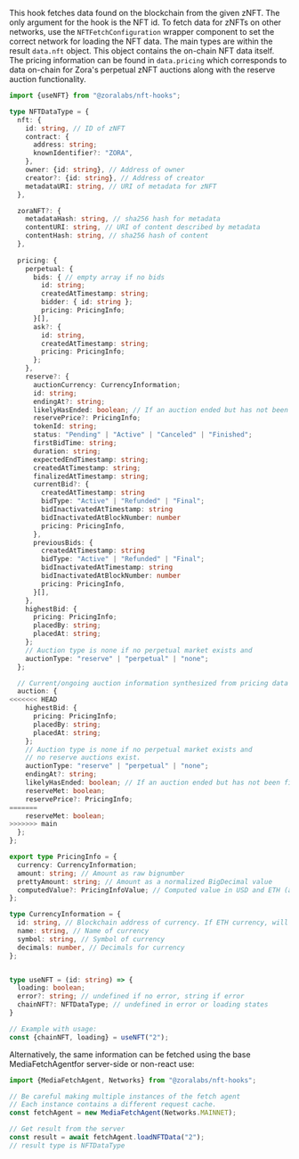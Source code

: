 This hook fetches data found on the blockchain from the given zNFT. The only argument for the hook is the NFT id. To fetch data for zNFTs on other networks, use the `NFTFetchConfiguration` wrapper component to set the correct network for loading the NFT data.
The main types are within the result `data.nft` object. This object contains the on-chain NFT data itself. The pricing information can be found in `data.pricing` which corresponds to data on-chain for Zora's perpetual zNFT auctions along with the reserve auction functionality.

```ts
import {useNFT} from "@zoralabs/nft-hooks";

type NFTDataType = {
  nft: {
    id: string, // ID of zNFT
    contract: {
      address: string;
      knownIdentifier?: "ZORA",
    },
    owner: {id: string}, // Address of owner
    creator?: {id: string}, // Address of creator
    metadataURI: string, // URI of metadata for zNFT
  },

  zoraNFT?: {
    metadataHash: string, // sha256 hash for metadata
    contentURI: string, // URI of content described by metadata
    contentHash: string, // sha256 hash of content
  },
  
  pricing: {
    perpetual: {
      bids: { // empty array if no bids
        id: string;
        createdAtTimestamp: string;
        bidder: { id: string };
        pricing: PricingInfo;
      }[],
      ask?: {
        id: string,
        createdAtTimestamp: string;
        pricing: PricingInfo;
      };
    },
    reserve?: {
      auctionCurrency: CurrencyInformation;
      id: string;
      endingAt?: string;
      likelyHasEnded: boolean; // If an auction ended but has not been finalized this will be true.
      reservePrice?: PricingInfo;
      tokenId: string;
      status: "Pending" | "Active" | "Canceled" | "Finished";
      firstBidTime: string;
      duration: string;
      expectedEndTimestamp: string;
      createdAtTimestamp: string;
      finalizedAtTimestamp: string;
      currentBid?: {
        createdAtTimestamp: string
        bidType: "Active" | "Refunded" | "Final";
        bidInactivatedAtTimestamp: string
        bidInactivatedAtBlockNumber: number
        pricing: PricingInfo,
      },
      previousBids: {
        createdAtTimestamp: string
        bidType: "Active" | "Refunded" | "Final";
        bidInactivatedAtTimestamp: string
        bidInactivatedAtBlockNumber: number
        pricing: PricingInfo,
      }[],
    },
    highestBid: {
      pricing: PricingInfo;
      placedBy: string;
      placedAt: string;
    };
    // Auction type is none if no perpetual market exists and
    auctionType: "reserve" | "perpetual" | "none";
  };

  // Current/ongoing auction information synthesized from pricing data
  auction: {
<<<<<<< HEAD
    highestBid: {
      pricing: PricingInfo;
      placedBy: string;
      placedAt: string;
    };
    // Auction type is none if no perpetual market exists and
    // no reserve auctions exist.
    auctionType: "reserve" | "perpetual" | "none";
    endingAt?: string;
    likelyHasEnded: boolean; // If an auction ended but has not been finalized this will be true.
    reserveMet: boolean; 
    reservePrice?: PricingInfo;
=======
    reserveMet: boolean; 
>>>>>>> main
  };
};

export type PricingInfo = {
  currency: CurrencyInformation;
  amount: string; // Amount as raw bignumber
  prettyAmount: string; // Amount as a normalized BigDecimal value
  computedValue?: PricingInfoValue; // Computed value in USD and ETH (available from Uniswap API call)
};

type CurrencyInformation = {
  id: string, // Blockchain address of currency. If ETH currency, will be 0x0000000000000000000000000000000000000000
  name: string, // Name of currency
  symbol: string, // Symbol of currency
  decimals: number, // Decimals for currency
};


type useNFT = (id: string) => {
  loading: boolean;
  error?: string; // undefined if no error, string if error
  chainNFT?: NFTDataType; // undefined in error or loading states
}

// Example with usage:
const {chainNFT, loading} = useNFT("2");
```

Alternatively, the same information can be fetched using the base MediaFetchAgentfor server-side or non-react use:

```ts
import {MediaFetchAgent, Networks} from "@zoralabs/nft-hooks";

// Be careful making multiple instances of the fetch agent
// Each instance contains a different request cache.
const fetchAgent = new MediaFetchAgent(Networks.MAINNET);

// Get result from the server
const result = await fetchAgent.loadNFTData("2");
// result type is NFTDataType
```